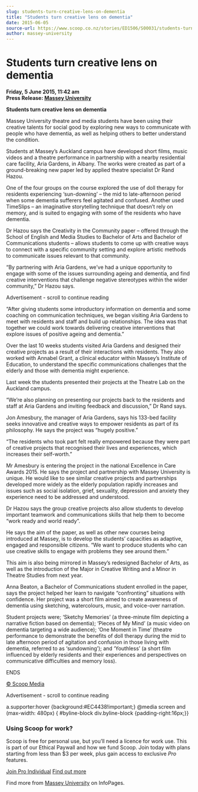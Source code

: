 ```yaml
---
slug: students-turn-creative-lens-on-dementia
title: "Students turn creative lens on dementia"
date: 2015-06-05
source-url: https://www.scoop.co.nz/stories/ED1506/S00031/students-turn-creative-lens-on-dementia.htm
author: massey-university
---
```

Students turn creative lens on dementia
=======================================

**Friday, 5 June 2015, 11:42 am**  
**Press Release: [Massey University](https://info.scoop.co.nz/Massey_University)**

**Students turn creative lens on dementia**

Massey University theatre and media students have been using their creative talents for social good by exploring new ways to communicate with people who have dementia, as well as helping others to better understand the condition.

Students at Massey’s Auckland campus have developed short films, music videos and a theatre performance in partnership with a nearby residential care facility, Aria Gardens, in Albany. The works were created as part of a ground-breaking new paper led by applied theatre specialist Dr Rand Hazou.

One of the four groups on the course explored the use of doll therapy for residents experiencing ‘sun-downing’ – the mid to late-afternoon period when some dementia sufferers feel agitated and confused. Another used TimeSlips – an imaginative storytelling technique that doesn’t rely on memory, and is suited to engaging with some of the residents who have dementia.

Dr Hazou says the Creativity in the Community paper – offered through the School of English and Media Studies to Bachelor of Arts and Bachelor of Communications students – allows students to come up with creative ways to connect with a specific community setting and explore artistic methods to communicate issues relevant to that community.

“By partnering with Aria Gardens, we’ve had a unique opportunity to engage with some of the issues surrounding ageing and dementia, and find creative interventions that challenge negative stereotypes within the wider community,” Dr Hazou says.

Advertisement - scroll to continue reading





“After giving students some introductory information on dementia and some coaching on communication techniques, we began visiting Aria Gardens to meet with residents and staff and build up relationships. The idea was that together we could work towards delivering creative interventions that explore issues of positive ageing and dementia.”

Over the last 10 weeks students visited Aria Gardens and designed their creative projects as a result of their interactions with residents. They also worked with Annabel Grant, a clinical educator within Massey’s Institute of Education, to understand the specific communications challenges that the elderly and those with dementia might experience.

Last week the students presented their projects at the Theatre Lab on the Auckland campus.

“We’re also planning on presenting our projects back to the residents and staff at Aria Gardens and inviting feedback and discussion,” Dr Rand says.

Jon Amesbury, the manager of Aria Gardens, says his 133-bed facility seeks innovative and creative ways to empower residents as part of its philosophy. He says the project was “hugely positive.”

“The residents who took part felt really empowered because they were part of creative projects that recognised their lives and experiences, which increases their self-worth.”

Mr Amesbury is entering the project in the national Excellence in Care Awards 2015. He says the project and partnership with Massey University is unique. He would like to see similar creative projects and partnerships developed more widely as the elderly population rapidly increases and issues such as social isolation, grief, sexuality, depression and anxiety they experience need to be addressed and understood.

Dr Hazou says the group creative projects also allow students to develop important teamwork and communications skills that help them to become “work ready and world ready”.

He says the aim of the paper, as well as other new courses being introduced at Massey, is to develop the students’ capacities as adaptive, engaged and responsible citizens. “We want to produce students who can use creative skills to engage with problems they see around them.”

This aim is also being mirrored in Massey’s redesigned Bachelor of Arts, as well as the introduction of the Major in Creative Writing and a Minor in Theatre Studies from next year.

Anna Beaton, a Bachelor of Communications student enrolled in the paper, says the project helped her learn to navigate “confronting” situations with confidence. Her project was a short film aimed to create awareness of dementia using sketching, watercolours, music, and voice-over narration.

Student projects were; ‘Sketchy Memories’ (a three-minute film depicting a narrative fiction based on dementia); ‘Pieces of My Mind’ (a music video on dementia targeting a wide audience); ‘One Moment in Time’ (theatre performance to demonstrate the benefits of doll therapy during the mid to late afternoon period of agitation and confusion in those living with dementia, referred to as ‘sundowning’); and ‘Youthless’ (a short film influenced by elderly residents and their experiences and perspectives on communicative difficulties and memory loss).

ENDS  

[© Scoop Media](http://www.scoop.co.nz/about/terms.html)  

Advertisement - scroll to continue reading



a.supporter:hover {background:#EC4438!important;} @media screen and (max-width: 480px) { #byline-block div.byline-block {padding-right:16px;}}

### Using Scoop for work?

Scoop is free for personal use, but you’ll need a licence for work use. This is part of our Ethical Paywall and how we fund Scoop. Join today with plans starting from less than $3 per week, plus gain access to exclusive _Pro_ features.  
  
[Join Pro Individual](https://pro.scoop.co.nz/Individual/?from=ProIn24) [Find out more](https://pro.scoop.co.nz/using-scoop-for-work/?from=ProIn24)

Find more from [Massey University](https://info.scoop.co.nz/Massey_University) on InfoPages.